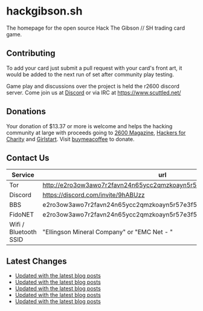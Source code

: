 # hackgibson.sh
The homepage for the open source Hack The Gibson // SH trading card game.


## Contributing

To add your card just submit a pull request with your card's front art, it would be added to the next run of set after community play testing.

Game play and discussions over the project is held the r2600 discord server. Come join us at [Discord](https://discord.com/invite/9hABUzz) or via IRC at https://www.scuttled.net/


## Donations

Your donation of $13.37 or more is welcome and helps the hacking community at large with proceeds going to [2600 Magazine](https://2600.com/), [Hackers for Charity](https://hackersforcharity.org) and [Girlstart](https://girlstart.org).  Visit [buymeacoffee](https://www.buymeacoffee.com/hackgibson.sh) to donate.


## Contact Us

Service | url
-|-
Tor | http://e2ro3ow3awo7r2favn24n65ycc2qmzkoayn5r57e3f56nvjwdcgg32ad.onion
Discord | https://discord.com/invite/9hABUzz
BBS | e2ro3ow3awo7r2favn24n65ycc2qmzkoayn5r57e3f56nvjwdcgg32ad.onion:23
FidoNET | e2ro3ow3awo7r2favn24n65ycc2qmzkoayn5r57e3f56nvjwdcgg32ad.onion:24554
Wifi / Bluetooth SSID | "Ellingson Mineral Company" or "EMC Net - <fidonet address>"

## Latest Changes
<!-- BLOG-POST-LIST:START -->
- [Updated with the latest blog posts](https://github.com/DFW2600/hackgibson.sh/commit/033585c804f41addcfc4673faf277b691e6e89d1)
- [Updated with the latest blog posts](https://github.com/DFW2600/hackgibson.sh/commit/f76d613e5e3921be83ee1d940137fcc72b267432)
- [Updated with the latest blog posts](https://github.com/DFW2600/hackgibson.sh/commit/f13100a6d3f06ea9798c6b247976d82e366bc4db)
- [Updated with the latest blog posts](https://github.com/DFW2600/hackgibson.sh/commit/1c724be1b3a3ad364b394e6c40ee835aa2a2b39b)
- [Updated with the latest blog posts](https://github.com/DFW2600/hackgibson.sh/commit/7bc663986bfc1333f1dd85f562cc0a76d52cce06)
<!-- BLOG-POST-LIST:END -->

